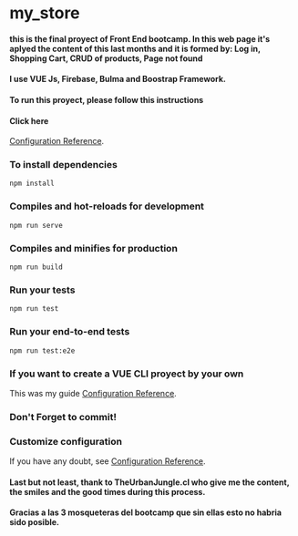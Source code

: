 # my_store

#### this is the final proyect of Front End bootcamp.  In this web page it's aplyed the content of this last months and it is formed by: Log in, Shopping Cart, CRUD of products, Page not found

#### I use VUE Js, Firebase, Bulma and Boostrap Framework. 

#### To run this proyect, please follow this instructions

#### Click here
[Configuration Reference](https://project-367345189914459242.web.app/).


### To install dependencies
```
npm install
```
### Compiles and hot-reloads for development
```
npm run serve
```

### Compiles and minifies for production
```
npm run build
```

### Run your tests
```
npm run test
```

### Run your end-to-end tests
```
npm run test:e2e
```

### If you want to create a VUE CLI proyect by your own
This was my guide [Configuration Reference](https://www.udemy.com/course/curso-vue/learn/lecture/12756743).

### Don't Forget to commit!

### Customize configuration
If you have any doubt, see [Configuration Reference](https://cli.vuejs.org/config/).


#### Last but not least, thank to TheUrbanJungle.cl who give me the content, the smiles and the good times during this process. 

#### Gracias a las 3 mosqueteras del bootcamp que sin ellas esto no habria sido posible. 
